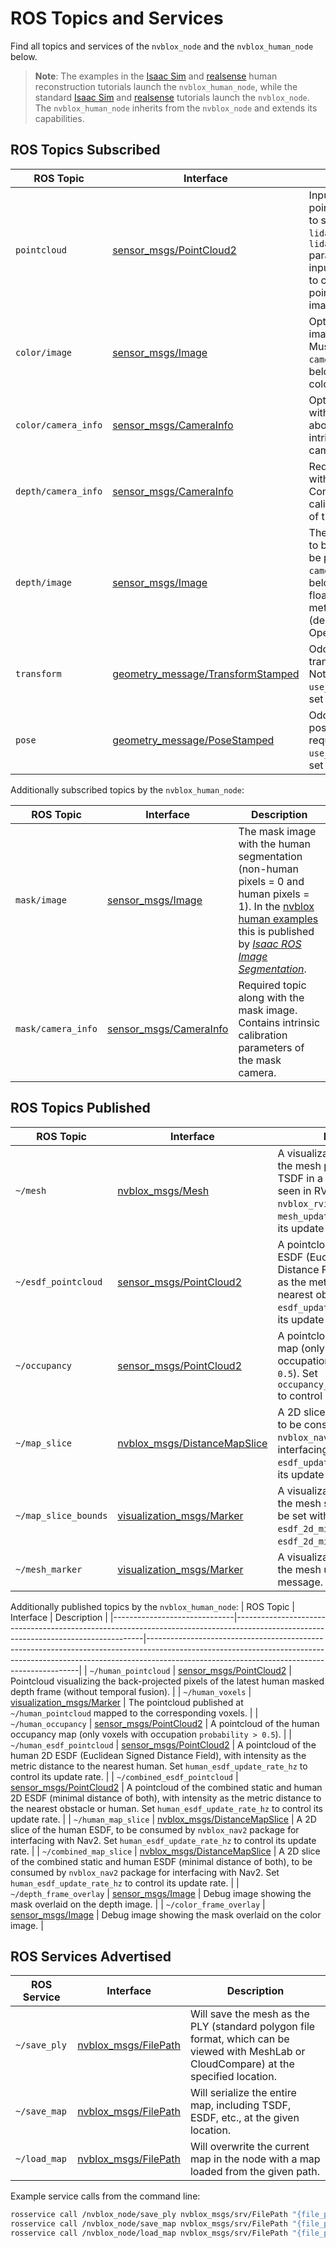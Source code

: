 
# ROS Topics and Services

Find all topics and services of the `nvblox_node` and the `nvblox_human_node` below.

> **Note**: The examples in the [Isaac Sim](./tutorial-human-reconstruction-isaac-sim.md) and [realsense](./tutorial-human-reconstruction-realsense.md) human reconstruction tutorials launch the `nvblox_human_node`, while the standard [Isaac Sim](tutorial-isaac-sim.md) and [realsense](tutorial-realsense.md) tutorials launch the `nvblox_node`. The `nvblox_human_node` inherits from the `nvblox_node` and extends its capabilities.

## ROS Topics Subscribed

| ROS Topic           | Interface                                                                                                                         | Description                                                                                                                                                                                                |
|---------------------|-----------------------------------------------------------------------------------------------------------------------------------|------------------------------------------------------------------------------------------------------------------------------------------------------------------------------------------------------------|
| `pointcloud`        | [sensor_msgs/PointCloud2](https://github.com/ros2/common_interfaces/blob/humble/sensor_msgs/msg/PointCloud2.msg)                  | Input 3D LIDAR pointcloud. Make sure to set the `lidar_height`, `lidar_width`, and `lidar_vertical_fov_rad` parameters if using this input, as it uses those to convert the pointcloud into a depth image. |
| `color/image`       | [sensor_msgs/Image](https://github.com/ros2/common_interfaces/blob/master/sensor_msgs/msg/Image.msg)                              | Optional input color image to be integrated. Must be paired with a `camera_info` message below. Only used to color the mesh.                                                                               |
| `color/camera_info` | [sensor_msgs/CameraInfo](https://github.com/ros2/common_interfaces/blob/master/sensor_msgs/msg/CameraInfo.msg)                    | Optional topic along with the color image above. Contains intrinsics of the color camera.                                                                                                                  |
| `depth/camera_info` | [sensor_msgs/CameraInfo](https://github.com/ros2/common_interfaces/blob/humble/sensor_msgs/msg/CameraInfo.msg)                    | Required topic along with the depth image. Contains intrinsic calibration parameters of the depth camera.                                                                                                  |
| `depth/image`       | [sensor_msgs/Image](https://github.com/ros2/common_interfaces/blob/humble/sensor_msgs/msg/Image.msg)                              | The input depth image to be integrated. Must be paired with a `camera_info` message below. Supports both floating-point (depth in meters) and `uint16` (depth in millimeters, OpenNI format).              |
| `transform`         | [geometry_message/TransformStamped](https://github.com/ros2/common_interfaces/blob/humble/geometry_msgs/msg/TransformStamped.msg) | Odometry as stamped transform messages. Not required if `use_tf_transforms` is set to true.                                                                                                                |
| `pose`              | [geometry_message/PoseStamped](https://github.com/ros2/common_interfaces/blob/humble/geometry_msgs/msg/PoseStamped.msg)           | Odometry as stamped pose messages. Not required if `use_tf_transforms` is set to true.                                                                                                                     |

Additionally subscribed topics by the `nvblox_human_node`:

| ROS Topic          | Interface                                                                                                      | Description                                                                                                                                                                                                                                                                                |
|--------------------|----------------------------------------------------------------------------------------------------------------|--------------------------------------------------------------------------------------------------------------------------------------------------------------------------------------------------------------------------------------------------------------------------------------------|
| `mask/image`       | [sensor_msgs/Image](https://github.com/ros2/common_interfaces/blob/master/sensor_msgs/msg/Image.msg)           | The mask image with the human segmentation (non-human pixels = 0 and human pixels = 1). In the [nvblox human examples](./tutorial-human-reconstruction.md) this is published by [*Isaac ROS Image Segmentation*](https://github.com/NVIDIA-ISAAC-ROS/isaac_ros_image_segmentation). |
| `mask/camera_info` | [sensor_msgs/CameraInfo](https://github.com/ros2/common_interfaces/blob/humble/sensor_msgs/msg/CameraInfo.msg) | Required topic along with the mask image. Contains intrinsic calibration parameters of the mask camera.                                                                                                                                                                                    |

## ROS Topics Published

| ROS Topic            | Interface                                                                                                                           | Description                                                                                                                                                                                  |
|----------------------|-------------------------------------------------------------------------------------------------------------------------------------|----------------------------------------------------------------------------------------------------------------------------------------------------------------------------------------------|
| `~/mesh`             | [nvblox_msgs/Mesh](https://github.com/ethz-asl/nvblox_ros1/blob/main/nvblox_msgs/msg/Mesh.msg)                         | A visualization topic showing the mesh produced from the TSDF in a form that can be seen in RViz using `nvblox_rviz_plugin`. Set ``mesh_update_rate_hz`` to control its update rate.         |
| `~/esdf_pointcloud`  | [sensor_msgs/PointCloud2](https://github.com/ros2/common_interfaces/blob/humble/sensor_msgs/msg/PointCloud2.msg)                    | A pointcloud of the static 2D ESDF (Euclidean Signed Distance Field), with intensity as the metric distance to the nearest obstacle. Set ``esdf_update_rate_hz`` to control its update rate. |
| `~/occupancy`        | [sensor_msgs/PointCloud2](https://github.com/ros2/common_interfaces/blob/humble/sensor_msgs/msg/PointCloud2.msg)                    | A pointcloud of the occupancy map (only voxels with occupation ``probability > 0.5``). Set ``occupancy_publication_rate_hz`` to control its publication rate.                                |
| `~/map_slice`        | [nvblox_msgs/DistanceMapSlice](https://github.com/ethz-asl/nvblox_ros1/blob/main/nvblox_msgs/msg/DistanceMapSlice.msg) | A 2D slice of the static ESDF, to be consumed by `nvblox_nav2` package for interfacing with Nav2. Set ``esdf_update_rate_hz`` to control its update rate.                                    |
| `~/map_slice_bounds` | [visualization_msgs/Marker](https://github.com/ros2/common_interfaces/blob/humble/visualization_msgs/msg/Marker.msg)                | A visualization topic showing the mesh slice bounds that can be set with the parameters `esdf_2d_min_height` and `esdf_2d_min_height`.                                                       |
| `~/mesh_marker`      | [visualization_msgs/Marker](https://github.com/ros2/common_interfaces/blob/humble/visualization_msgs/msg/Marker.msg)                | A visualization topic showing the mesh using a marker message.                                                                                                                               |

Additionally published topics by the `nvblox_human_node`:
| ROS Topic                    | Interface                                                                                                                           | Description                                                                                                                                                                                                             |
|------------------------------|-------------------------------------------------------------------------------------------------------------------------------------|-------------------------------------------------------------------------------------------------------------------------------------------------------------------------------------------------------------------------|
| `~/human_pointcloud`         | [sensor_msgs/PointCloud2](https://github.com/ros2/common_interfaces/blob/humble/sensor_msgs/msg/PointCloud2.msg)                    | Pointcloud visualizing the back-projected pixels of the latest human masked depth frame (without temporal fusion).                                                                                                      |
| `~/human_voxels`             | [visualization_msgs/Marker](https://github.com/ros2/common_interfaces/blob/humble/visualization_msgs/msg/Marker.msg)                | The pointcloud published at `~/human_pointcloud` mapped to the corresponding voxels.                                                                                                                                    |
| `~/human_occupancy`          | [sensor_msgs/PointCloud2](https://github.com/ros2/common_interfaces/blob/humble/sensor_msgs/msg/PointCloud2.msg)                    | A pointcloud of the human occupancy map (only voxels with occupation ``probability > 0.5``).                                                                                                                            |
| `~/human_esdf_pointcloud`    | [sensor_msgs/PointCloud2](https://github.com/ros2/common_interfaces/blob/humble/sensor_msgs/msg/PointCloud2.msg)                    | A pointcloud of the human 2D ESDF (Euclidean Signed Distance Field), with intensity as the metric distance to the nearest human. Set ``human_esdf_update_rate_hz`` to control its update rate.                          |
| `~/combined_esdf_pointcloud` | [sensor_msgs/PointCloud2](https://github.com/ros2/common_interfaces/blob/humble/sensor_msgs/msg/PointCloud2.msg)                    | A pointcloud of the combined static and human 2D ESDF (minimal distance of both), with intensity as the metric distance to the nearest obstacle or human. Set ``human_esdf_update_rate_hz`` to control its update rate. |
| `~/human_map_slice`          | [nvblox_msgs/DistanceMapSlice](https://github.com/ethz-asl/nvblox_ros1/blob/main/nvblox_msgs/msg/DistanceMapSlice.msg) | A 2D slice of the human ESDF, to be consumed by `nvblox_nav2` package for interfacing with Nav2. Set ``human_esdf_update_rate_hz`` to control its update rate.                                                          |
| `~/combined_map_slice`       | [nvblox_msgs/DistanceMapSlice](https://github.com/ethz-asl/nvblox_ros1/blob/main/nvblox_msgs/msg/DistanceMapSlice.msg) | A 2D slice of the combined static and human ESDF (minimal distance of both), to be consumed by `nvblox_nav2` package for interfacing with Nav2. Set ``human_esdf_update_rate_hz`` to control its update rate.           |
| `~/depth_frame_overlay`      | [sensor_msgs/Image](https://github.com/ros2/common_interfaces/blob/master/sensor_msgs/msg/Image.msg)                                | Debug image showing the mask overlaid on the depth image.                                                                                                                                                               |
| `~/color_frame_overlay`      | [sensor_msgs/Image](https://github.com/ros2/common_interfaces/blob/master/sensor_msgs/msg/Image.msg)                                | Debug image showing the mask overlaid on the color image.                                                                                                                                                               |


## ROS Services Advertised

| ROS Service  | Interface                                                                                                           | Description                                                                                                                               |
|--------------|---------------------------------------------------------------------------------------------------------------------|-------------------------------------------------------------------------------------------------------------------------------------------|
| `~/save_ply` | [nvblox_msgs/FilePath](https://github.com/ethz-asl/nvblox_ros1/blob/main/nvblox_msgs/srv/FilePath.srv) | Will save the mesh as the PLY (standard polygon file format, which can be viewed with MeshLab or CloudCompare) at the specified location. |
| `~/save_map` | [nvblox_msgs/FilePath](https://github.com/ethz-asl/nvblox_ros1/blob/main/nvblox_msgs/srv/FilePath.srv) | Will serialize the entire map, including TSDF, ESDF, etc., at the given location.                                                         |
| `~/load_map` | [nvblox_msgs/FilePath](https://github.com/ethz-asl/nvblox_ros1/blob/main/nvblox_msgs/srv/FilePath.srv) | Will overwrite the current map in the node with a map loaded from the given path.                                                         |

Example service calls from the command line:
```bash
rosservice call /nvblox_node/save_ply nvblox_msgs/srv/FilePath "{file_path: '/home/$USER/super_cool_map.ply'}"
rosservice call /nvblox_node/save_map nvblox_msgs/srv/FilePath "{file_path: '/home/$USER/super_cool_map.nvblx'}"
rosservice call /nvblox_node/load_map nvblox_msgs/srv/FilePath "{file_path: '/home/$USER/super_cool_map.nvblx'}"
```
